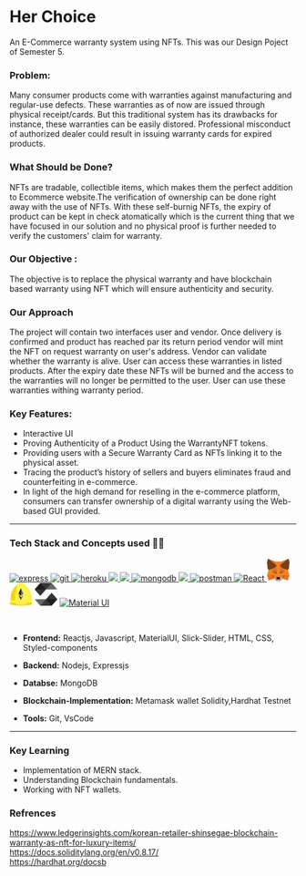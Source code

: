 # Her Choice
An E-Commerce warranty system using NFTs. This  was  our Design Poject of Semester 5.

### Problem:
Many consumer products come with warranties against manufacturing and regular-use defects. These warranties as of now are issued through physical receipt/cards. But this traditional system has its drawbacks for instance, these warranties can be easily distored. Professional misconduct of authorized dealer could result in issuing warranty cards for expired products. 

### What Should be Done?
NFTs are tradable, collectible items, which makes them the perfect addition to Ecommerce website.The verification of ownership can be done right away with the use of NFTs. With these self-burnig NFTs, the expiry of product can be kept in check atomatically which is the current thing that we have focused in our solution and no physical proof is further needed to verify the customers' claim for warranty.

### Our Objective :

The objective is to replace the physical warranty and have blockchain based warranty using NFT which will ensure authenticity and security.

### Our Approach
 The project will contain two interfaces user and vendor. Once delivery is confirmed and product has reached par its return period vendor will mint the NFT on request warranty on user's address. Vendor can validate whether the warranty is alive. User can access these warranties in listed products. After the expiry date these NFTs will be burned and the access to the warranties will no longer be permitted to the user. User can use these warranties withing warranty period.
 
 

### Key Features:

*  Interactive UI <br>
* Proving Authenticity of a Product Using the WarrantyNFT tokens.<br>
* Providing users with a Secure Warranty Card as NFTs linking it to the physical          asset.<br>
* Tracing the product’s history of sellers and buyers eliminates fraud and counterfeiting in e-commerce.<br>
* In light of the high demand for reselling in the e-commerce platform, consumers can transfer ownership of a digital warranty using the Web-based GUI provided.<br>


***
### Tech Stack and Concepts used 👨‍💻

<p align="left"> <a href="https://expressjs.com" target="_blank"> <img src="https://www.vectorlogo.zone/logos/expressjs/expressjs-ar21.svg" alt="express" height="40"/> </a> <a href="https://git-scm.com/" target="_blank"> <img src="https://www.vectorlogo.zone/logos/git-scm/git-scm-icon.svg" alt="git" width="40" height="40"/> </a> <a href="https://heroku.com" target="_blank"> <img src="https://www.vectorlogo.zone/logos/heroku/heroku-icon.svg" alt="heroku" width="40" height="40"/> </a> <a href="https://www.w3.org/html/" target="_blank"> <img src="https://img.icons8.com/color/48/000000/html-5.png"/> </a> <a href="https://developer.mozilla.org/en-US/docs/Web/JavaScript" target="_blank"> <img src="https://img.icons8.com/color/48/000000/javascript.png"/> </a> <a href="https://www.mongodb.com/" target="_blank"> <img src="https://www.vectorlogo.zone/logos/mongodb/mongodb-icon.svg" alt="mongodb" width="50" height="50"/> </a> <a href="https://nodejs.org" target="_blank"> <img src="https://img.icons8.com/color/48/000000/nodejs.png"/> </a> <a href="https://postman.com" target="_blank"> <img src="https://www.vectorlogo.zone/logos/getpostman/getpostman-icon.svg" alt="postman" width="40" height="40"/> </a> <a href="https://reactjs.org/" target="_blank"> <img src="https://upload.wikimedia.org/wikipedia/commons/thumb/a/a7/React-icon.svg/1280px-React-icon.svg.png" alt="React" width="60" height="40"/> </a> <a href="https://metamask.io/" target="_blank" rel="noreferrer"> <img src="https://github.com/srushti1hub/portfolio/blob/main/assets/icons/metamask.png" alt="metamask" width="40" height="40" /></a>
<a href="https://hardhat.org/" target="_blank" rel="noreferrer"> <img src= "./readme_assets/hardhat.png" alt="hardhat" width="40" height="40" /></a>
 <a href="https://soliditylang.org/" target="_blank" rel="noreferrer"> <img src= "./readme_assets/solidity.png" alt="solidity" width="40" height="40" /></a>
  </div> <a href="https://material-ui.com" target="_blank"> <img src="https://material-ui.com/static/logo.png" alt="Material UI" width="50" height="60"/> </a></p>
<br>

* __Frontend:__ Reactjs, Javascript, MaterialUI, Slick-Slider, HTML, CSS, Styled-components
* __Backend:__  Nodejs, Expressjs
* __Databse:__ MongoDB
* __Blockchain-Implementation:__ Metamask wallet
 Solidity,Hardhat Testnet

* __Tools:__ Git, VsCode 

***
 ### Key Learning

* Implementation of MERN stack. <br>
* Understanding Blockchain fundamentals. <br>
* Working with NFT wallets.<br>

### Refrences 

https://www.ledgerinsights.com/korean-retailer-shinsegae-blockchain-warranty-as-nft-for-luxury-items/ <br>
https://docs.soliditylang.org/en/v0.8.17/ <br>
https://hardhat.org/docsb <br>
